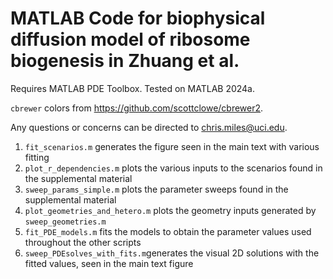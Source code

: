 # MATLAB Code for biophysical diffusion model of ribosome biogenesis in Zhuang et al.

Requires MATLAB PDE Toolbox. Tested on MATLAB 2024a. 

`cbrewer` colors from https://github.com/scottclowe/cbrewer2.

Any questions or concerns can be directed to chris.miles@uci.edu.

1. `fit_scenarios.m` generates the figure seen in the main text with various fitting
2. `plot_r_dependencies.m` plots the various inputs to the scenarios found in the supplemental material
3. `sweep_params_simple.m` plots the parameter sweeps found in the supplemental material
4. `plot_geometries_and_hetero.m` plots the geometry inputs generated by `sweep_geometries.m`
5. `fit_PDE_models.m` fits the models to obtain the parameter values used throughout the other scripts
6. `sweep_PDEsolves_with_fits.m`generates the visual 2D solutions with the fitted values, seen in the main text figure 

